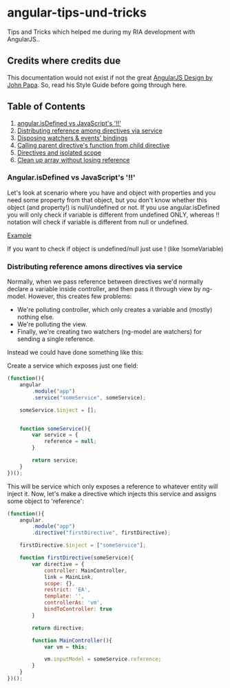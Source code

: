 # angular-tips-und-tricks
Tips and Tricks which helped me during my RIA development with AngularJS..
## Credits where credits due
This documentation would not exist if not the great [AngularJS Design by John Papa](https://github.com/johnpapa/angular-styleguide). So, read his Style Guide before going through here.

## Table of Contents

1. [angular.isDefined vs JavaScript's '!!'](#angularisdefined-vs-javascripts-)
1. [Distributing reference among directives via service](#distributing-reference-among-directives-via-service)
1. [Disposing watchers & events' bindings](#disposing-watchers-&-events'-bindings)
1. [Calling parent directive's function from child directive](#calling-parent-directive's-function-from-child-directive)
1. [Directives and isolated scope](#directives-and-isolated-scope)
1. [Clean up array without losing reference](#clean-up-array-without-losing-reference)

### Angular.isDefined vs JavaScript's '!!'

Let's look at scenario where you have and object with properties and you need some property from that object, but you don't know whether this object (and property!) is null/undefined or not.
If you use angular.isDefined you will only check if variable is different from undefined ONLY, whereas !! notation will check if variable is different from null or undefined.

[Example](http://codepen.io/Ulthes/pen/jbOBdb?editors=101)

If you want to check if object is undefined/null just use ! (like !someVariable)

### Distributing reference amons directives via service

Normally, when we pass reference between directives we'd normally declare a variable inside controller, and then pass it through view by ng-model. However, this creates few problems:
- We're polluting controller, which only creates a variable and (mostly) nothing else.
- We're polluting the view.
- Finally, we're creating two watchers (ng-model are watchers) for sending a single reference.

Instead we could have done something like this:

Create a service which exposes just one field:
```javascript
(function(){
	angular
		.module("app")
		.service("someService", someService);

	someService.$inject = [];


	function someService(){
		var service = {
			reference = null;
		}

		return service;
	}
})();
```

This will be service which only exposes a reference to whatever entity will inject it.
Now, let's make a directive which injects this service and assigns some object to 'reference':

```javascript
(function(){
	angular.
		.module("app")
		.directive("firstDirective", firstDirective);

	firstDirective.$inject = ["someService"];

	function firstDirective(someService){
		var directive = {
			controller: MainController,
			link = MainLink,
			scope: {},
			restrict: 'EA',
			template: '',
			controllerAs: 'vm',
			bindToController: true
		}

		return directive;

		function MainController(){
			var vm = this;

			vm.inputModel = someService.reference;
		}
	}
})();
```
